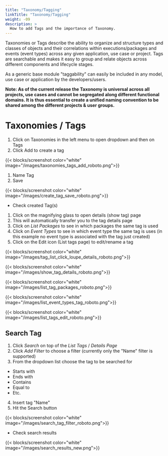 ```yaml
---
title: "Taxonomy/Tagging"
linkTitle: "Taxonomy/Tagging"
weight: -09
description: >
  How to add Tags and the importance of Taxonomy.
---
```


Taxonomies or Tags describe the ability to organize and structure types and classes of objects and their correlations within executions/packages and events (event types) across any given application, use case or project. Tags are searchable and makes it easy to group and relate objects across different components and lifecycle stages.

As a generic base module "taggability" can easily be included in any model, use case or application by the developers/users.

**Note: As of the current release the Taxonomy is universal across all projects, use cases and cannot be segregated along different functional domains. It is thus essential to create a unified naming convention to be shared among the different projects & user groups.**

# Taxonomies / Tags

1. Click on Taxonomies in the left menu to open dropdown and then on Tags
2. Click Add to create a tag

{{< blocks/screenshot color="white" image="/images/taxonomies_tags_add_roboto.png">}}

1. Name Tag
2. Save

{{< blocks/screenshot color="white" image="/images/create_tag_save_roboto.png">}}

- Check created Tag(s)

1. Click on the magnifying glass to open details (show tag) page
2. This will automatically transfer you to the tag details page
3. Click on *List Packages* to see in which packages the same tag is used
5. Click on *Event Types* to see in which event type the same tag is uses (in this example no event type is associated with the tag just created)
6. Click on the Edit icon (List tags page) to edit/rename a tag

{{< blocks/screenshot color="white" image="/images/tag_list_click_loupe_details_roboto.png">}}

{{< blocks/screenshot color="white" image="/images/show_tag_details_roboto.png">}}

{{< blocks/screenshot color="white" image="/images/list_tag_packages_roboto.png">}}

{{< blocks/screenshot color="white" image="/images/list_event_types_tag_roboto.png">}}

{{< blocks/screenshot color="white" image="/images/list_tags_edit_roboto.png">}}

## Search Tag

1. Click *Search* on top of the *List Tags* / *Details Page*
2. Click *Add Filter* to choose a filter (currently only the "Name" filter is supported)
3. From the dropdown list choose the tag to be searched for

- Starts with
- Ends with
- Contains
- Equal to
- Etc.

4. Insert tag "Name"
5. Hit the Search button

{{< blocks/screenshot color="white" image="/images/search_tag_filter_roboto.png">}}

- Check search results

{{< blocks/screenshot color="white" image="/images/search_results_new.png">}}

